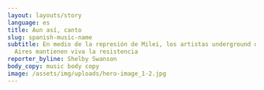```yaml
---
layout: layouts/story
language: es
title: Aun así, canto
slug: spanish-music-name
subtitle: En medio de la represión de Milei, los artistas underground de Buenos
  Aires mantienen viva la resistencia
reporter_byline: Shelby Swanson
body_copy: music body copy
image: /assets/img/uploads/hero-image_1-2.jpg
---
```

